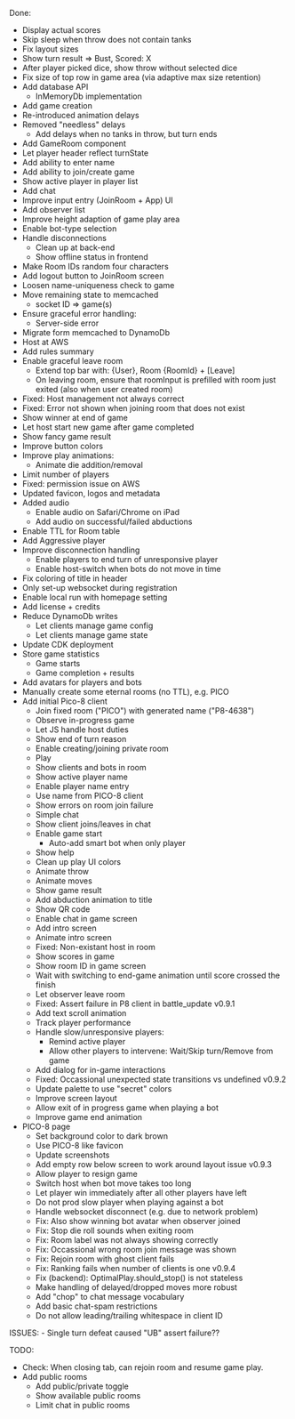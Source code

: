 Done:
-	Display actual scores
-	Skip sleep when throw does not contain tanks
- 	Fix layout sizes
- 	Show turn result => Bust, Scored: X
-	After player picked dice, show throw without selected dice
-	Fix size of top row in game area (via adaptive max size retention)
-	Add database API
	-	InMemoryDb implementation
-	Add game creation
-	Re-introduced animation delays
-	Removed "needless" delays
	-	Add delays when no tanks in throw, but turn ends
-	Add GameRoom component
-	Let player header reflect turnState
-	Add ability to enter name
-	Add ability to join/create game
-	Show active player in player list
-	Add chat
-	Improve input entry (JoinRoom + App) UI
-	Add observer list
-	Improve height adaption of game play area 
-	Enable bot-type selection
-	Handle disconnections
	-	Clean up at back-end
	-	Show offline status in frontend
-	Make Room IDs random four characters
-	Add logout button to JoinRoom screen
-	Loosen name-uniqueness check to game
-	Move remaining state to memcached
	-	socket ID => game(s)
-	Ensure graceful error handling:
	-	Server-side error
-	Migrate form memcached to DynamoDb
-	Host at AWS
-	Add rules summary
-	Enable graceful leave room
	-	Extend top bar with: {User}, Room {RoomId} + [Leave]
	-	On leaving room, ensure that roomInput is prefilled with room just exited (also when user created room)
-	Fixed: Host management not always correct
-	Fixed: Error not shown when joining room that does not exist
-	Show winner at end of game
-	Let host start new game after game completed
-	Show fancy game result
-	Improve button colors
-	Improve play animations:
	-	Animate die addition/removal
-	Limit number of players
-	Fixed: permission issue on AWS
-	Updated favicon, logos and metadata
-	Added audio
	-	Enable audio on Safari/Chrome on iPad
	-	Add audio on successful/failed abductions
-	Enable TTL for Room table
-	Add Aggressive player
-	Improve disconnection handling
	-	Enable players to end turn of unresponsive player
	-	Enable host-switch when bots do not move in time
-	Fix coloring of title in header
-	Only set-up websocket during registration
-	Enable local run with homepage setting
-	Add license + credits
-	Reduce DynamoDb writes
	-	Let clients manage game config
	-	Let clients manage game state
-	Update CDK deployment
-	Store game statistics
	-	Game starts
	-	Game completion + results
-	Add avatars for players and bots
-	Manually create some eternal rooms (no TTL), e.g. PICO
-	Add initial Pico-8 client
	-	Join fixed room ("PICO") with generated name ("P8-4638")
	-	Observe in-progress game
	-	Let JS handle host duties
	-	Show end of turn reason
	-	Enable creating/joining private room
	-	Play
	-	Show clients and bots in room
	-	Show active player name
	-	Enable player name entry
	-	Use name from PICO-8 client
	-	Show errors on room join failure
	-	Simple chat
	-	Show client joins/leaves in chat
	-	Enable game start
		-	Auto-add smart bot when only player
	-	Show help
	-	Clean up play UI colors
	-	Animate throw
	-	Animate moves
	-	Show game result
	-	Add abduction animation to title
	-	Show QR code
	-	Enable chat in game screen
	-	Add intro screen
	-	Animate intro screen
	-	Fixed: Non-existant host in room
	-	Show scores in game
	-	Show room ID in game screen
	-	Wait with switching to end-game animation until score crossed the finish
	-	Let observer leave room
	-	Fixed: Assert failure in P8 client in battle_update
v0.9.1
	-	Add text scroll animation
	-	Track player performance
	-	Handle slow/unresponsive players:
		-	Remind active player
		-	Allow other players to intervene: Wait/Skip turn/Remove from game
	-	Add dialog for in-game interactions
	-	Fixed: Occassional unexpected state transitions vs undefined
v0.9.2
	-	Update palette to use "secret" colors
	-	Improve screen layout
	-	Allow exit of in progress game when playing a bot
	-	Improve game end animation
-	PICO-8 page
	-	Set background color to dark brown
	-	Use PICO-8 like favicon
	-	Update screenshots
	-	Add empty row below screen to work around layout issue
v0.9.3
	-	Allow player to resign game
	-	Switch host when bot move takes too long
	-	Let player win immediately after all other players have left
	-	Do not prod slow player when playing against a bot
	-	Handle websocket disconnect (e.g. due to network problem)
	-	Fix: Also show winning bot avatar when observer joined
	-	Fix: Stop die roll sounds when exiting room
	-	Fix: Room label was not always showing correctly
	-	Fix: Occassional wrong room join message was shown
	-	Fix: Rejoin room with ghost client fails
	-	Fix: Ranking fails when number of clients is one
v0.9.4
	-	Fix (backend): OptimalPlay.should_stop() is not stateless
	-	Make handling of delayed/dropped moves more robust
	-	Add "chop" to chat message vocabulary
	-	Add basic chat-spam restrictions
	-	Do not allow leading/trailing whitespace in client ID

ISSUES:
	-	Single turn defeat caused "UB" assert failure??

TODO:
-	Check: When closing tab, can rejoin room and resume game play.
-	Add public rooms
	-	Add public/private toggle
	-	Show available public rooms
	-	Limit chat in public rooms
